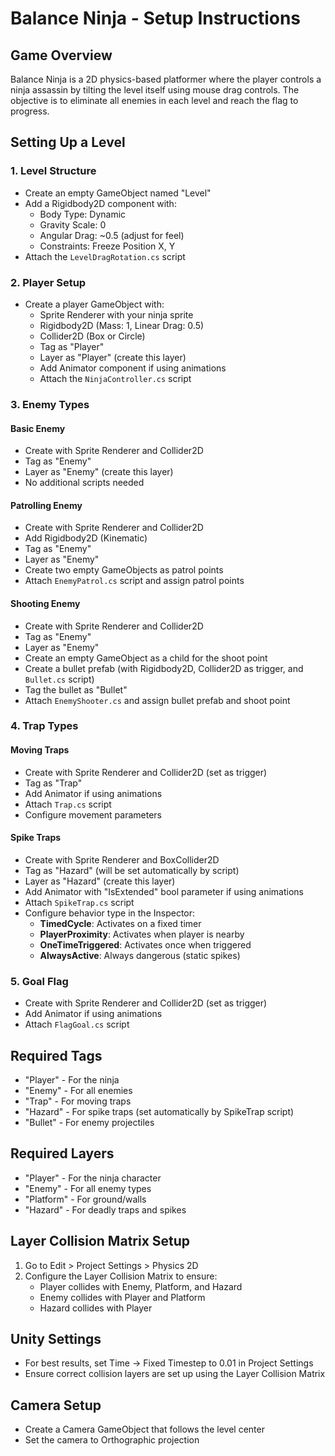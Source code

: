 # Balance Ninja - Setup Instructions

## Game Overview
Balance Ninja is a 2D physics-based platformer where the player controls a ninja assassin by tilting the level itself using mouse drag controls. The objective is to eliminate all enemies in each level and reach the flag to progress.

## Setting Up a Level

### 1. Level Structure
- Create an empty GameObject named "Level"
- Add a Rigidbody2D component with:
  - Body Type: Dynamic
  - Gravity Scale: 0
  - Angular Drag: ~0.5 (adjust for feel)
  - Constraints: Freeze Position X, Y
- Attach the `LevelDragRotation.cs` script

### 2. Player Setup
- Create a player GameObject with:
  - Sprite Renderer with your ninja sprite
  - Rigidbody2D (Mass: 1, Linear Drag: 0.5)
  - Collider2D (Box or Circle) 
  - Tag as "Player"
  - Layer as "Player" (create this layer)
  - Add Animator component if using animations
  - Attach the `NinjaController.cs` script

### 3. Enemy Types

#### Basic Enemy
- Create with Sprite Renderer and Collider2D
- Tag as "Enemy"
- Layer as "Enemy" (create this layer)
- No additional scripts needed

#### Patrolling Enemy
- Create with Sprite Renderer and Collider2D
- Add Rigidbody2D (Kinematic)
- Tag as "Enemy"
- Layer as "Enemy"
- Create two empty GameObjects as patrol points
- Attach `EnemyPatrol.cs` script and assign patrol points

#### Shooting Enemy
- Create with Sprite Renderer and Collider2D
- Tag as "Enemy"
- Layer as "Enemy"
- Create an empty GameObject as a child for the shoot point
- Create a bullet prefab (with Rigidbody2D, Collider2D as trigger, and `Bullet.cs` script)
- Tag the bullet as "Bullet"
- Attach `EnemyShooter.cs` and assign bullet prefab and shoot point

### 4. Trap Types

#### Moving Traps
- Create with Sprite Renderer and Collider2D (set as trigger)
- Tag as "Trap"
- Add Animator if using animations
- Attach `Trap.cs` script
- Configure movement parameters

#### Spike Traps
- Create with Sprite Renderer and BoxCollider2D
- Tag as "Hazard" (will be set automatically by script)
- Layer as "Hazard" (create this layer)
- Add Animator with "IsExtended" bool parameter if using animations
- Attach `SpikeTrap.cs` script
- Configure behavior type in the Inspector:
  - **TimedCycle**: Activates on a fixed timer
  - **PlayerProximity**: Activates when player is nearby
  - **OneTimeTriggered**: Activates once when triggered
  - **AlwaysActive**: Always dangerous (static spikes)

### 5. Goal Flag
- Create with Sprite Renderer and Collider2D (set as trigger)
- Add Animator if using animations
- Attach `FlagGoal.cs` script

## Required Tags
- "Player" - For the ninja
- "Enemy" - For all enemies
- "Trap" - For moving traps
- "Hazard" - For spike traps (set automatically by SpikeTrap script)
- "Bullet" - For enemy projectiles

## Required Layers
- "Player" - For the ninja character
- "Enemy" - For all enemy types
- "Platform" - For ground/walls
- "Hazard" - For deadly traps and spikes

## Layer Collision Matrix Setup
1. Go to Edit > Project Settings > Physics 2D
2. Configure the Layer Collision Matrix to ensure:
   - Player collides with Enemy, Platform, and Hazard
   - Enemy collides with Player and Platform
   - Hazard collides with Player

## Unity Settings
- For best results, set Time -> Fixed Timestep to 0.01 in Project Settings
- Ensure correct collision layers are set up using the Layer Collision Matrix

## Camera Setup
- Create a Camera GameObject that follows the level center
- Set the camera to Orthographic projection 